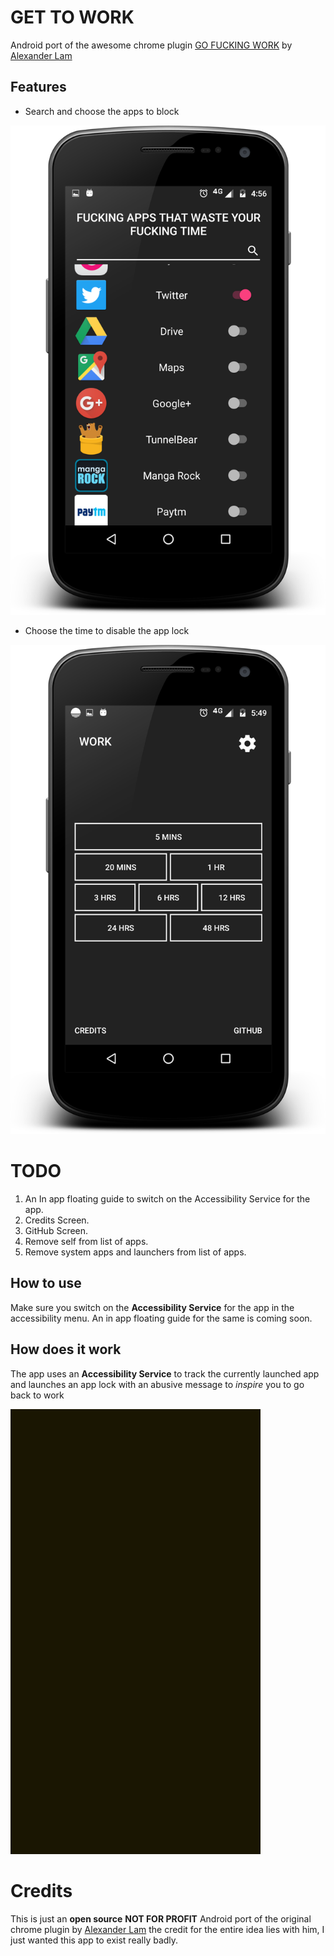 # GET TO WORK

Android port of the awesome chrome plugin [GO FUCKING WORK](goo.gl/EIYytN ) by [Alexander Lam](https://twitter.com/hialexlam)

## Features
- Search and choose the apps to block


![ScreenShot1](./art/applist_screenshot.png)

- Choose the time to disable the app lock

![ScreenShot2](./art/timinggrid_screenshot.png)

# TODO
1. An In app floating guide to switch on the Accessibility Service for the app.
2. Credits Screen.
3. GitHub Screen.
4. Remove self from list of apps.
5. Remove system apps and launchers from list of apps.

## How to use
Make sure you switch on the **Accessibility Service** for the app in the
accessibility menu. An in app floating guide for the same is coming soon.

## How does it work
The app uses an **Accessibility Service** to track the currently launched app and launches an app lock with an abusive message to *inspire* you to go back to work


![ScreenCast](./art/screencast.gif)

# Credits
This is just an **open source** **NOT FOR PROFIT** Android port of the original chrome plugin by [Alexander Lam](https://twitter.com/hialexlam) the credit for the entire idea lies with him, I just wanted this app to exist really badly.
